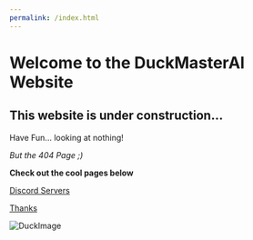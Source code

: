 ```yaml
---
permalink: /index.html
---
```

# Welcome to the DuckMasterAl Website
## This website is under construction...
Have Fun... looking at nothing!

*But the 404 Page ;)*

**Check out the cool pages below**

[Discord Servers](https://duckmasteral.github.io/discord)

[Thanks](https://duckmasteral.github.io/thanks)

![DuckImage](https://random-d.uk/api/126.jpg)
